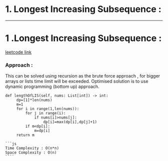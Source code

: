 # 1. Longest Increasing Subsequence :
---
# 1 .Longest Increasing Subsequence : 
   [leetcode link](!https://leetcode.com/problems/longest-increasing-subsequence/)
   ### Approach :
   This can be solved using recursion as the brute force approach , for bigger arrays or lists time limit will be exceeded.
   Optimised solution is to use dynamic programming (bottom up) approach.
   ```
   def lengthOfLIS(self, nums: List[int]) -> int:
        dp=[1]*len(nums)
        m=1
        for i in range(1,len(nums)):
            for j in range(i):
                if nums[i]>nums[j]:
                    dp[i]=max(dp[i],dp[j]+1)
            if m<dp[i]:
                m=dp[i]       
        return m
   ```
    
    ```js
    Time Complexity : O(n*n)
    Space Complexity : O(n)
    ````
   
   

 
